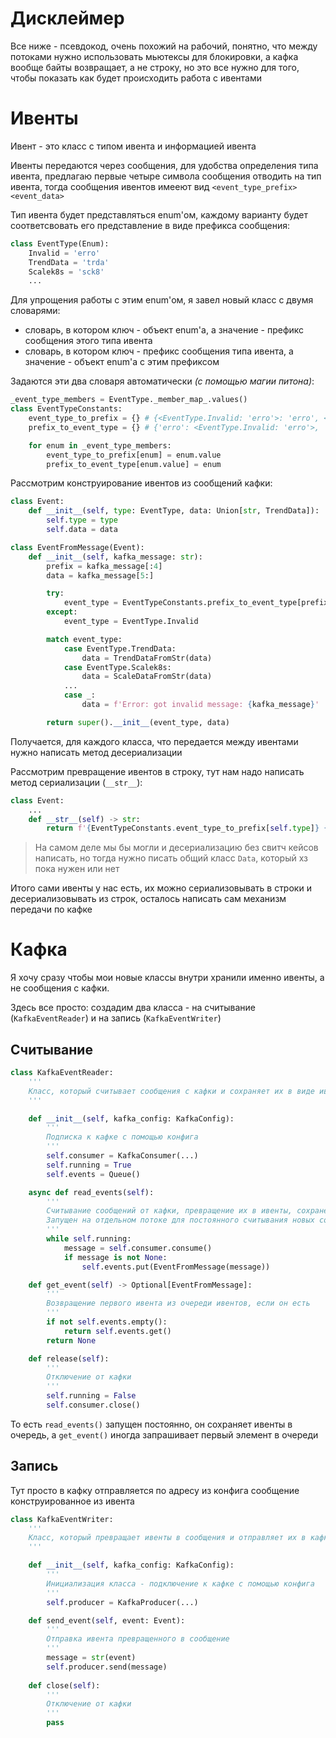 # Дисклеймер

Все ниже - псевдокод, очень похожий на рабочий, понятно, что между потоками нужно использовать мьютексы для блокировки, а кафка вообще байты возвращает, а не строку, но это все нужно для того, чтобы показать как будет происходить работа с ивентами 

# Ивенты
Ивент - это класс с типом ивента и информацией ивента

Ивенты передаются через сообщения, для удобства определения типа ивента, предлагаю первые четыре символа сообщения отводить на тип ивента, тогда сообщения ивентов имееют вид `<event_type_prefix> <event_data>`

Тип ивента будет представляться enum'ом, каждому варианту будет соответсвовать его представление в виде префикса сообщения:

```py
class EventType(Enum):
    Invalid = 'erro'
    TrendData = 'trda'
    Scalek8s = 'sck8'
    ...
```

Для упрощения работы с этим enum'ом, я завел новый класс с двумя словарями:
- словарь, в котором ключ - объект enum'а, а значение - префикс сообщения этого типа ивента
- словарь, в котором ключ - префикс сообщения типа ивента, а значение - объект enum'а с этим префиксом

Задаются эти два словаря автоматически *(с помощью магии питона)*:

```py
_event_type_members = EventType._member_map_.values()
class EventTypeConstants:
    event_type_to_prefix = {} # {<EventType.Invalid: 'erro'>: 'erro', <EventType.TrendData: 'trda'>: 'trda', ...}
    prefix_to_event_type = {} # {'erro': <EventType.Invalid: 'erro'>, 'trda': <EventType.TrendData: 'trda'>, ...}

    for enum in _event_type_members:
        event_type_to_prefix[enum] = enum.value
        prefix_to_event_type[enum.value] = enum
```

Рассмотрим конструирование ивентов из сообщений кафки:

```py
class Event:
    def __init__(self, type: EventType, data: Union[str, TrendData]):
        self.type = type
        self.data = data

class EventFromMessage(Event):
    def __init__(self, kafka_message: str):
        prefix = kafka_message[:4]
        data = kafka_message[5:]

        try:
            event_type = EventTypeConstants.prefix_to_event_type[prefix]
        except:
            event_type = EventType.Invalid

        match event_type:
            case EventType.TrendData:
                data = TrendDataFromStr(data)
            case EventType.Scalek8s:
                data = ScaleDataFromStr(data)
            ...
            case _:
                data = f'Error: got invalid message: {kafka_message}'

        return super().__init__(event_type, data)
```

Получается, для каждого класса, что передается между ивентами нужно написать метод десериализации

Рассмотрим превращение ивентов в строку, тут нам надо написать метод сериализации (`__str__`):

```py
class Event:
    ...
    def __str__(self) -> str:
        return f'{EventTypeConstants.event_type_to_prefix[self.type]} {self.data}'
```

> На самом деле мы бы могли и десериализацию без свитч кейсов написать, но тогда нужно писать общий класс `Data`, который хз пока нужен или нет

Итого сами ивенты у нас есть, их можно сериализовывать в строки и десериализовывать из строк, осталось написать сам механизм передачи по кафке

# Кафка

Я хочу сразу чтобы мои новые классы внутри хранили именно ивенты, а не сообщения с кафки.

Здесь все просто: создадим два класса - на считывание (`KafkaEventReader`) и на запись (`KafkaEventWriter`)

## Считывание

```py
class KafkaEventReader:
    '''
    Класс, который считывает сообщения с кафки и сохраняет их в виде ивентов
    '''

    def __init__(self, kafka_config: KafkaConfig):
        '''
        Подписка к кафке с помощью конфига
        '''
        self.consumer = KafkaConsumer(...)
        self.running = True
        self.events = Queue()

    async def read_events(self):
        '''
        Считывание сообщений от кафки, превращение их в ивенты, сохранение в очередь ивентов
        Запущен на отдельном потоке для постоянного считывания новых сообщений
        '''
        while self.running:
            message = self.consumer.consume()
            if message is not None:
                self.events.put(EventFromMessage(message))

    def get_event(self) -> Optional[EventFromMessage]:
        '''
        Возвращение первого ивента из очереди ивентов, если он есть
        '''
        if not self.events.empty():
            return self.events.get()
        return None

    def release(self):
        '''
        Отключение от кафки
        '''
        self.running = False
        self.consumer.close()
```

То есть `read_events()` запущен постоянно, он сохраняет ивенты в очередь, а `get_event()` иногда запрашивает первый элемент в очереди

## Запись

Тут просто в кафку отправляется по адресу из конфига сообщение конструированное из ивента

```py
class KafkaEventWriter:
    '''
    Класс, который превращает ивенты в сообщения и отправляет их в кафку
    '''

    def __init__(self, kafka_config: KafkaConfig):
        '''
        Инициализация класса - подключение к кафке с помощью конфига
        '''
        self.producer = KafkaProducer(...)

    def send_event(self, event: Event):
        '''
        Отправка ивента превращенного в сообщение
        '''
        message = str(event)
        self.producer.send(message)
        
    def close(self):
        '''
        Отключение от кафки
        '''
        pass
```